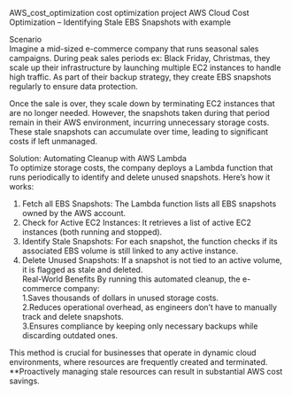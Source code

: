 AWS_cost_optimization
cost optimization project
AWS Cloud Cost Optimization – Identifying Stale EBS Snapshots with example

Scenario  
Imagine a mid-sized e-commerce company that runs seasonal sales campaigns. During peak sales periods ex: Black Friday, Christmas, they scale up their infrastructure by launching multiple EC2 instances to handle high traffic. As part of their backup strategy, they create EBS snapshots regularly to ensure data protection.  

Once the sale is over, they scale down by terminating EC2 instances that are no longer needed. However, the snapshots taken during that period remain in their AWS environment, incurring unnecessary storage costs. These stale snapshots can accumulate over time, leading to significant costs if left unmanaged.  

Solution: Automating Cleanup with AWS Lambda  
To optimize storage costs, the company deploys a Lambda function that runs periodically to identify and delete unused snapshots. Here’s how it works:  

1. Fetch all EBS Snapshots: The Lambda function lists all EBS snapshots owned by the AWS account.  
2. Check for Active EC2 Instances: It retrieves a list of active EC2 instances (both running and stopped).  
3. Identify Stale Snapshots: For each snapshot, the function checks if its associated EBS volume is still linked to any active instance.  
4. Delete Unused Snapshots: If a snapshot is not tied to an active volume, it is flagged as stale and deleted.  
Real-World Benefits
By running this automated cleanup, the e-commerce company:  
1.Saves thousands of dollars in unused storage costs.  
2.Reduces operational overhead, as engineers don’t have to manually track and delete snapshots.  
3.Ensures compliance by keeping only necessary backups while discarding outdated ones.  

This method is crucial for businesses that operate in dynamic cloud environments, where resources are frequently created and terminated. **Proactively managing stale resources can result in substantial AWS cost savings.
